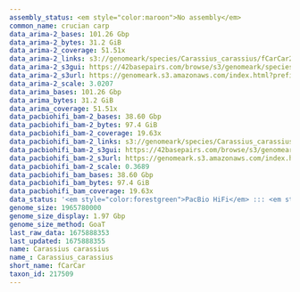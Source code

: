```yaml
---
assembly_status: <em style="color:maroon">No assembly</em>
common_name: crucian carp
data_arima-2_bases: 101.26 Gbp
data_arima-2_bytes: 31.2 GiB
data_arima-2_coverage: 51.51x
data_arima-2_links: s3://genomeark/species/Carassius_carassius/fCarCar2/genomic_data/arima/<br>
data_arima-2_s3gui: https://42basepairs.com/browse/s3/genomeark/species/Carassius_carassius/fCarCar2/genomic_data/arima/
data_arima-2_s3url: https://genomeark.s3.amazonaws.com/index.html?prefix=species/Carassius_carassius/fCarCar2/genomic_data/arima/
data_arima-2_scale: 3.0207
data_arima_bases: 101.26 Gbp
data_arima_bytes: 31.2 GiB
data_arima_coverage: 51.51x
data_pacbiohifi_bam-2_bases: 38.60 Gbp
data_pacbiohifi_bam-2_bytes: 97.4 GiB
data_pacbiohifi_bam-2_coverage: 19.63x
data_pacbiohifi_bam-2_links: s3://genomeark/species/Carassius_carassius/fCarCar2/genomic_data/pacbio_hifi/<br>
data_pacbiohifi_bam-2_s3gui: https://42basepairs.com/browse/s3/genomeark/species/Carassius_carassius/fCarCar2/genomic_data/pacbio_hifi/
data_pacbiohifi_bam-2_s3url: https://genomeark.s3.amazonaws.com/index.html?prefix=species/Carassius_carassius/fCarCar2/genomic_data/pacbio_hifi/
data_pacbiohifi_bam-2_scale: 0.3689
data_pacbiohifi_bam_bases: 38.60 Gbp
data_pacbiohifi_bam_bytes: 97.4 GiB
data_pacbiohifi_bam_coverage: 19.63x
data_status: '<em style="color:forestgreen">PacBio HiFi</em> ::: <em style="color:forestgreen">Arima</em>'
genome_size: 1965780000
genome_size_display: 1.97 Gbp
genome_size_method: GoaT
last_raw_data: 1675888353
last_updated: 1675888355
name: Carassius carassius
name_: Carassius_carassius
short_name: fCarCar
taxon_id: 217509
---
```

